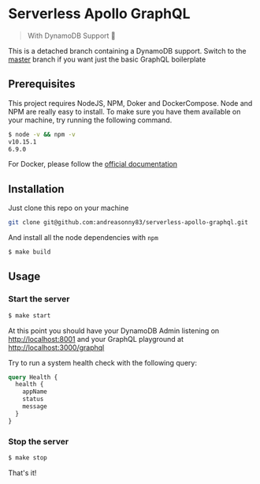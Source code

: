 # Serverless Apollo GraphQL

> With DynamoDB Support :rocket:

This is a detached branch containing a DynamoDB support.
Switch to the [master](https://github.com/andreasonny83/serverless-apollo-graphql) branch if you want just the basic GraphQL boilerplate

## Prerequisites

This project requires NodeJS, NPM, Doker and DockerCompose.
Node and NPM are really easy to install. To make sure you have them available on your machine, try running the following command.

```sh
$ node -v && npm -v
v10.15.1
6.9.0
```

For Docker, please follow the [official documentation](https://www.docker.com/)

## Installation

Just clone this repo on your machine

```sh
git clone git@github.com:andreasonny83/serverless-apollo-graphql.git
```

And install all the node dependencies with `npm`

```sh
$ make build
```

## Usage

### Start the server

```sh
$ make start
```

At this point you should have your DynamoDB Admin listening on [http://localhost:8001](http://localhost:8001)
and your GraphQL playground at [http://localhost:3000/graphql](http://localhost:3000/graphql)

Try to run a system health check with the following query:

```graphql
query Health {
  health {
    appName
    status
    message
  }
}
```

### Stop the server
```sh
$ make stop
```

That's it!